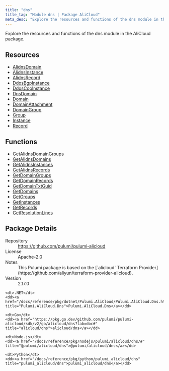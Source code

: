```yaml
---
title: "dns"
title_tag: "Module dns | Package AliCloud"
meta_desc: "Explore the resources and functions of the dns module in the AliCloud package."
---
```


<!-- WARNING: this file was generated by Pulumi Docs Generator. -->
<!-- Do not edit by hand unless you're certain you know what you are doing! -->

Explore the resources and functions of the dns module in the AliCloud package.

<h2 id="resources">Resources</h2>
<ul class="api">
    <li><a href="alidnsdomain" title="AlidnsDomain"><span class="symbol resource"></span>AlidnsDomain</a></li>
    <li><a href="alidnsinstance" title="AlidnsInstance"><span class="symbol resource"></span>AlidnsInstance</a></li>
    <li><a href="alidnsrecord" title="AlidnsRecord"><span class="symbol resource"></span>AlidnsRecord</a></li>
    <li><a href="ddosbgpinstance" title="DdosBgpInstance"><span class="symbol resource"></span>DdosBgpInstance</a></li>
    <li><a href="ddoscooinstance" title="DdosCooInstance"><span class="symbol resource"></span>DdosCooInstance</a></li>
    <li><a href="dnsdomain" title="DnsDomain"><span class="symbol resource"></span>DnsDomain</a></li>
    <li><a href="domain" title="Domain"><span class="symbol resource"></span>Domain</a></li>
    <li><a href="domainattachment" title="DomainAttachment"><span class="symbol resource"></span>DomainAttachment</a></li>
    <li><a href="domaingroup" title="DomainGroup"><span class="symbol resource"></span>DomainGroup</a></li>
    <li><a href="group" title="Group"><span class="symbol resource"></span>Group</a></li>
    <li><a href="instance" title="Instance"><span class="symbol resource"></span>Instance</a></li>
    <li><a href="record" title="Record"><span class="symbol resource"></span>Record</a></li>
</ul>

<h2 id="functions">Functions</h2>
<ul class="api">
    <li><a href="getalidnsdomaingroups" title="GetAlidnsDomainGroups"><span class="symbol function"></span>GetAlidnsDomainGroups</a></li>
    <li><a href="getalidnsdomains" title="GetAlidnsDomains"><span class="symbol function"></span>GetAlidnsDomains</a></li>
    <li><a href="getalidnsinstances" title="GetAlidnsInstances"><span class="symbol function"></span>GetAlidnsInstances</a></li>
    <li><a href="getalidnsrecords" title="GetAlidnsRecords"><span class="symbol function"></span>GetAlidnsRecords</a></li>
    <li><a href="getdomaingroups" title="GetDomainGroups"><span class="symbol function"></span>GetDomainGroups</a></li>
    <li><a href="getdomainrecords" title="GetDomainRecords"><span class="symbol function"></span>GetDomainRecords</a></li>
    <li><a href="getdomaintxtguid" title="GetDomainTxtGuid"><span class="symbol function"></span>GetDomainTxtGuid</a></li>
    <li><a href="getdomains" title="GetDomains"><span class="symbol function"></span>GetDomains</a></li>
    <li><a href="getgroups" title="GetGroups"><span class="symbol function"></span>GetGroups</a></li>
    <li><a href="getinstances" title="GetInstances"><span class="symbol function"></span>GetInstances</a></li>
    <li><a href="getrecords" title="GetRecords"><span class="symbol function"></span>GetRecords</a></li>
    <li><a href="getresolutionlines" title="GetResolutionLines"><span class="symbol function"></span>GetResolutionLines</a></li>
</ul>

<h2 id="package-details">Package Details</h2>
<dl class="package-details">
	<dt>Repository</dt>
	<dd><a href="https://github.com/pulumi/pulumi-alicloud">https://github.com/pulumi/pulumi-alicloud</a></dd>
	<dt>License</dt>
	<dd>Apache-2.0</dd>
	<dt>Notes</dt>
	<dd>This Pulumi package is based on the [`alicloud` Terraform Provider](https://github.com/aliyun/terraform-provider-alicloud).</dd>
	<dt>Version</dt>
	<dd>2.17.0</dd>
</dl>



<dl class="tabular">

    <dt>.NET</dt>
    <dd><a href="/docs/reference/pkg/dotnet/Pulumi.AliCloud/Pulumi.AliCloud.Dns.html" title="Pulumi.AliCloud.Dns">Pulumi.AliCloud.Dns</a></dd>

    <dt>Go</dt>
    <dd><a href="https://pkg.go.dev/github.com/pulumi/pulumi-alicloud/sdk/v2/go/alicloud/dns?tab=doc#" title="alicloud/dns">alicloud/dns</a></dd>

    <dt>Node.js</dt>
    <dd><a href="/docs/reference/pkg/nodejs/pulumi/alicloud/dns/#" title="@pulumi/alicloud/dns">@pulumi/alicloud/dns</a></dd>

    <dt>Python</dt>
    <dd><a href="/docs/reference/pkg/python/pulumi_alicloud/dns" title="pulumi_alicloud/dns">pulumi_alicloud/dns</a></dd>

</dl>

